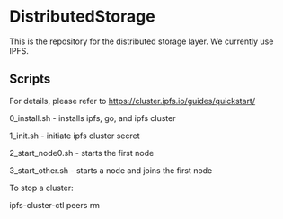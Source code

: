 # DistributedStorage
This is the repository for the distributed storage layer. We currently use IPFS.

## Scripts

For details, please refer to https://cluster.ipfs.io/guides/quickstart/

0_install.sh - installs ipfs, go, and ipfs cluster

1_init.sh - initiate ipfs cluster secret

2_start_node0.sh - starts the first node

3_start_other.sh - starts a node and joins the first node

To stop a cluster:

ipfs-cluster-ctl peers rm <peer id>



